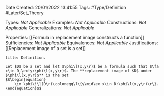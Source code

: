 <div class="topSpace"></div>

Date Created: 20/01/2022 13:41:55
Tags: #Type/Definition #Later/Set_Theory

Types: <i>Not Applicable</i>
Examples: <i>Not Applicable</i> 
Constructions: <i>Not Applicable</i>
Generalizations: <i>Not Applicable</i>

Properties: [[Formula in replacement image constructs a function]]
Sufficiencies: <i>Not Applicable</i>
Equivalences: <i>Not Applicable</i>
Justifications: [[Replacement image of a set is a set]]

``` ad-Definition
title: Definition.

Let $D$ be a set and let $\phi\l(x,y\r)$ be a formula such that $\fa x\in D,\ex!y:\phi\l(x,y\r)$. The **replacement image of $D$ under $\phi\l(x,y\r)$** is the set
$$\begin{equation}
    \im_\phi\!\l(D\r)\coloneqq\l\{y\mid\ex x\in D:\phi\l(x,y\r)\r\}.
\end{equation}$$

```
